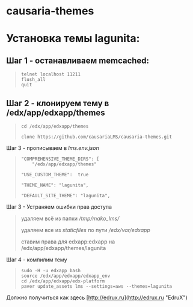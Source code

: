# causaria-themes

# Установка темы lagunita: #

## Шаг 1 - останавливаем memcached: ##
>     telnet localhost 11211
>     flush_all
>     quit

## Шаг 2 - клонируем тему в /edx/app/edxapp/themes  ##

>     cd /edx/app/edxapp/themes
> 
>     clone https://github.com/causariaLMS/causaria-themes.git

Шаг 3 - прописываем в *lms.env.json* 

 >     "COMPREHENSIVE_THEME_DIRS": [
>         "/edx/app/edxapp/themes"
> 
>     "USE_CUSTOM_THEME":  true
>  
>     "THEME_NAME": "lagunita", 
>  
>     "DEFAULT_SITE_THEME": "lagunita", 

Шаг 3 - Устраняем ошибки прав доступа


> удаляем всё из папки */tmp/mako_lms/*
> 
>  удаляем все из *staticfiles* по пути */edx/var/edxapp*
>  
>  ставим права для edxapp:edxapp на /edx/app/edxapp/themes/lagunita
 

Шаг 4 - компилим тему

>     sudo -H -u edxapp bash
>     source /edx/app/edxapp/edxapp_env
>     cd /edx/app/edxapp/edx-platform
>     paver update_assets lms --settings=aws --themes=lagunita

Должно получиться как здесь [http://edrux.ru](http://edrux.ru "EdruX")
